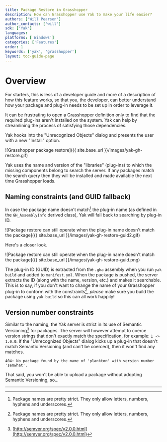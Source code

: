 ```yaml
---
title: Package Restore in Grasshopper
description: How can Grasshopper use Yak to make your life easier?
authors: ['Will Pearson']
author_contacts: ['will']
sdk: ['Yak']
languages:
platforms: ['Windows']
categories: ['Features']
order: 1
keywords: ['yak', 'grasshopper']
layout: toc-guide-page
---
```


# Overview

For starters, this is less of a developer guide and more of a description of how
this feature works, so that you, the developer, can better understand how your
package and plug-in needs to be set up in order to leverage it.

It can be frustrating to open a Grasshopper definition only to find that the
required plug-ins aren't installed on the system. Yak can help by streamlining
the process of satisfying those dependencies.

Yak hooks into the "Unrecognized Objects" dialog and presents the user with a
new "Install" option.

![Grasshopper package restore]({{ site.base_url }}/images/yak-gh-restore.gif)

Yak uses the name and version of the "libraries" (plug-ins) to which the missing
components belong to search the server. If any packages match the search query
then they will be installed and made available the next time Grasshopper loads.

## Naming constraints (and GUID fallback)

In case the package name doesn't match[^1] the plug-in name (as defined in the
`GH_AssemblyInfo` derived class), Yak will fall back to searching by plug-in ID.

![Package restore can still operate when the plug-in name doesn't match the package]({{ site.base_url }}/images/yak-gh-restore-guid2.gif)

Here's a closer look.

![Package restore can still operate when the plug-in name doesn't match the package]({{ site.base_url }}/images/yak-gh-restore-guid.png)

The plug-in ID (GUID) is extracted from the `.gha` assembly when you run
`yak build` and added to `manifest.yml`. When the package is pushed, the server
extracts the ID (along with the name, version, etc.) and makes it searchable.
This is to say, if you don't want to change the name of your Grasshopper plug-in
to conform with the constraints[^1], _please_ make sure you build the package
using `yak build` so this can all work happily!

## Version number constraints

Similar to the naming, the Yak server is strict in its use of Semantic
Versioning[^2] for packages. The server will however attempt to coerce version
strings that don't exactly match the specification, for example: `1 -> 1.0.0`.
If the "Unrecognized Objects" dialog kicks up a plug-in that doesn't match
Semantic Versioning (and can't be coerced), then it won't find any matches.

```commandline
404: No package found by the name of 'plankton' with version number 'semwhat'.
```

That said, you won't be able to upload a package without adopting Semantic
Versioning, so...

---

[^1]: Package names are pretty strict. They only allow letters, numbers, hyphens and underscores.
[^2]: [http://semver.org/spec/v2.0.0.html](http://semver.org/spec/v2.0.0.html)
